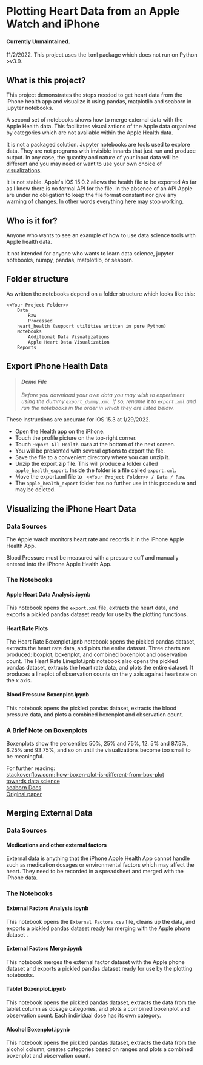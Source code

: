 # Plotting Heart Data from an Apple Watch and iPhone
#### Currently Unmaintained.
11/2/2022. This project uses the lxml package which does not run on Python >v3.9.
## What is this project?
This project demonstrates the steps needed to get heart data from the iPhone health app and visualize it using 
pandas, matplotlib and seaborn in jupyter notebooks. 

A second set of notebooks shows how to merge external data with the Apple Health data. This facilitates visualizations of the Apple data organized by categories which are not available within the Apple Health data.

It is not a packaged solution. Jupyter notebooks are tools used to explore data. They are not programs with invisible innards that just run and produce output. In any case, the quantity and nature of your input data will be different and you may need or want to use your own choice of [visualizations](https://seaborn.pydata.org/examples/index.html).

It is not stable. Apple's iOS 15.0.2 allows the health file to be exported As far as I know there is no formal API for the file. In the absence of an API Apple are under no obligation to keep the file format constant nor give any warning of changes. In other words everything here may stop working. 

## Who is it for?
Anyone who wants to see an example of how to use data science tools with Apple health data.

It not intended for anyone who wants to learn data science, jupyter notebooks, numpy, pandas, matplotlib, or seaborn.

## Folder structure
As written the notebooks depend on a folder structure which looks like this:
```
<<Your Project Folder>>
    Data
        Raw
        Processed
    heart_health (support utilities written in pure Python)
    Notebooks
        Additional Data Visualizations
        Apple Heart Data Visualization
    Reports
```

## Export iPhone Health Data
> #### *Demo File*
> *Before you download your own data you may wish to experiment using the dummy `export_dummy.xml`. If so, rename it to `export.xml` and run the notebooks in the order in which they are listed below.*

These instructions are accurate for iOS 15.3 at 1/29/2022.
- Open the Health app on the iPhone. 
- Touch the profile picture on the top-right corner. 
- Touch `Export All Health Data` at the bottom of the next screen.
- You will be presented with several options to export the file.
- Save the file to a convenient directory where you can unzip it.
- Unzip the export.zip file. This will produce a folder called `apple_health_export`. Inside the folder is a file called `export.xml`. 
- Move the export.xml file to ` <<Your Project Folder>> / Data / Raw`.
- The `apple_health_export` folder has no further use in this procedure and may be deleted.


## Visualizing the iPhone Heart Data
### Data Sources
The Apple watch monitors heart rate and records it in the iPhone Apple Health App.

Blood Pressure must be measured with a pressure cuff and manually entered into the iPhone Apple Health App.

### The Notebooks
#### Apple Heart Data Analysis.ipynb
This notebook opens the `export.xml` file, extracts the heart data, and exports a pickled pandas dataset ready for 
use by the plotting functions.
#### Heart Rate Plots
The Heart Rate Boxenplot.ipnb notebook opens the pickled pandas dataset, extracts the heart rate data, and plots the entire dataset. Three charts are produced: boxplot, boxenplot, and combined boxenplot and observation count.
The Heart Rate Lineplot.ipnb notebook also opens the pickled pandas dataset, extracts the heart rate data, and plots the entire dataset. It produces a lineplot of observation counts on the y axis against heart rate on the x axis.
#### Blood Pressure Boxenplot.ipynb
This notebook opens the pickled pandas dataset, extracts the blood pressure data, and plots a combined boxenplot and observation count.

### A Brief Note on Boxenplots
Boxenplots show the percentiles 50%, 25% and 75%, 12. 5% and 87.5%, 6.25% 
and 93.75%, and so on until the visualizations become too small to be meaningful.

For further reading: <br />
[stackoverflow.com: how-boxen-plot-is-different-from-box-plot](https://stackoverflow.com/questions/52403381/how-boxen-plot-is-different-from-box-plot/65894078#65894078) <br />
[towards data science](https://towardsdatascience.com/letter-value-plot-the-easy-to-understand-boxplot-for-large-datasets-12d6c1279c97) <br />
[seaborn Docs](https://seaborn.pydata.org/generated/seaborn.boxenplot.html) <br />
[Original paper](https://vita.had.co.nz/papers/letter-value-plot.html) <br />

## Merging External Data
### Data Sources
#### Medications and other external factors
External data is anything that the iPhone Apple Health App cannot handle such as medication dosages or environmental factors which may affect the heart. They need to be recorded in a spreadsheet and merged with the iPhone data.

### The Notebooks
#### External Factors Analysis.ipynb
This notebook opens the `External Factors.csv` file, cleans up the data, and exports a pickled pandas dataset ready 
for merging with the Apple phone dataset .
#### External Factors Merge.ipynb
This notebook merges the external factor dataset with the Apple phone dataset and exports a pickled pandas dataset ready for use by the plotting notebooks.
#### Tablet Boxenplot.ipynb
This notebook opens the pickled pandas dataset, extracts the data from the tablet column as dosage categories, and 
plots a combined boxenplot and observation count. Each individual dose has its own category.
#### Alcohol Boxenplot.ipynb
This notebook opens the pickled pandas dataset, extracts the data from the alcohol column, creates categories based on ranges and plots a combined boxenplot and observation count.
